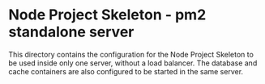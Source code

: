 # Node Project Skeleton - pm2 standalone server

This directory contains the configuration for the Node Project Skeleton to be used inside only one server, without a load balancer.
The database and cache containers are also configured to be started in the same server.
